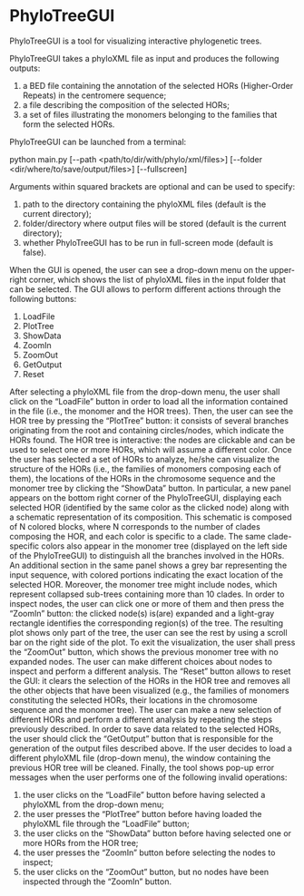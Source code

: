 # PhyloTreeGUI

PhyloTreeGUI is a tool for visualizing interactive phylogenetic trees.

PhyloTreeGUI takes a phyloXML file as input and produces the following outputs:

1) a BED file containing the annotation of the selected HORs (Higher-Order Repeats) in the centromere sequence;
2) a file describing the composition of the selected HORs;
3) a set of files illustrating the monomers belonging to the families that form the selected HORs.

PhyloTreeGUI can be launched from a terminal:

python main.py [--path <path/to/dir/with/phylo/xml/files>] [--folder <dir/where/to/save/output/files>] [--fullscreen]

Arguments within squared brackets are optional and can be used to specify:

1) path to the directory containing the phyloXML files (default is the current directory);
2) folder/directory where output files will be stored (default is the current directory);
3) whether PhyloTreeGUI has to be run in full-screen mode (default is false).

When the GUI is opened, the user can see a drop-down menu on the upper-right corner, which shows the list of phyloXML files in the input folder that can be selected. The GUI allows to perform different actions through the following buttons:

1) LoadFile
2) PlotTree
3) ShowData
4) ZoomIn
5) ZoomOut
6) GetOutput
7) Reset

After selecting a phyloXML file from the drop-down menu, the user shall click on the “LoadFile” button in order to load all the information contained in the file (i.e., the monomer and the HOR trees). Then, the user can see the HOR tree by pressing the “PlotTree” button: it consists of several branches originating from the root and containing circles/nodes, which indicate the HORs found. The HOR tree is interactive: the nodes are clickable and can be used to select one or more HORs, which will assume a different color. Once the user has selected a set of HORs to analyze, he/she can visualize the structure of the HORs (i.e., the families of monomers composing each of them), the locations of the HORs in the chromosome sequence and the monomer tree by clicking the “ShowData” button. In particular, a new panel appears on the bottom right corner of the PhyloTreeGUI, displaying each selected HOR (identified by the same color as the clicked node) along with a schematic representation of its composition. This schematic is composed of N colored blocks, where N corresponds to the number of clades composing the HOR, and each color is specific to a clade. The same clade-specific colors also appear in the monomer tree (displayed on the left side of the PhyloTreeGUI) to distinguish all the branches involved in the HORs. An additional section in the same panel shows a grey bar representing the input sequence, with colored portions indicating the exact location of the selected HOR.
Moreover, the monomer tree might include nodes, which represent collapsed sub-trees containing more than 10 clades. In order to inspect nodes, the user can click one or more of them and then press the “ZoomIn” button: the clicked node(s) is(are) expanded and a light-gray rectangle identifies the corresponding region(s) of the tree. The resulting plot shows only part of the tree, the user can see the rest by using a scroll bar on the right side of the plot. To exit the visualization, the user shall press the “ZoomOut” button, which shows the previous monomer tree with no expanded nodes. The user can make different choices about nodes to inspect and perform a different analysis. The “Reset” button allows to reset the GUI: it clears the selection of the HORs in the HOR tree and removes all the other objects that have been visualized (e.g., the families of monomers constituting the selected HORs, their locations in the chromosome sequence and the monomer tree). The user can make a new selection of different HORs and perform a different analysis by repeating the steps previously described.
In order to save data related to the selected HORs, the user should click the “GetOutput” button that is responsible for the generation of the output files described above. 
If the user decides to load a different phyloXML file (drop-down menu), the window containing the previous HOR tree will be cleaned. Finally, the tool shows pop-up error messages when the user performs one of the following invalid operations:

1) the user clicks on the “LoadFile” button before having selected a phyloXML from the drop-down menu;
2) the user presses the “PlotTree” button before having loaded the phyloXML file through the “LoadFile” button;
3) the user clicks on the “ShowData” button before having selected one or more HORs from the HOR tree;
4) the user presses the “ZoomIn” button before selecting the nodes to inspect;
5) the user clicks on the “ZoomOut” button, but no nodes have been inspected through the “ZoomIn” button.



